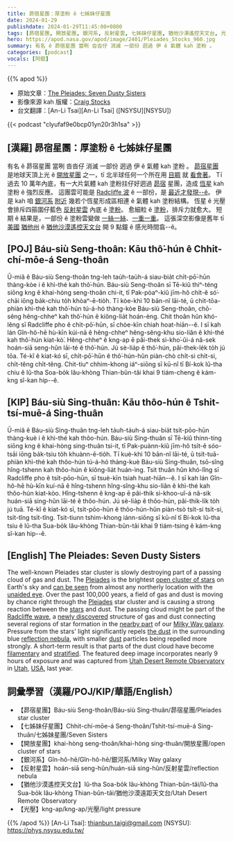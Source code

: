```yaml
---
title: 昴宿星團：厚塗粉 ê 七姊妹仔星團
date: 2024-01-29
publishdate: 2024-01-29T11:45:00+0800
tags: [昴宿星團, 開放星團, 銀河系, 反射星雲, 七姊妹仔星團, 猶他沙漠遙控天文台, 光壓]
hero: https://apod.nasa.gov/apod/image/2401/Pleiades_Stocks_960.jpg
summary: 有名 ê 昴宿星團 當咧 沓沓仔 消滅 一部份 迵過 伊 ê 氣體 kah 塗粉 。
categories: [podcast]
vocals: [阿錕]
---
```


{{% apod %}}

- 原始文章：[The Pleiades: Seven Dusty Sisters](https://apod.nasa.gov/apod/ap240129.html)
- 影像來源 kah 版權：[Craig Stocks](https://www.craigstocksarts.com/resume.html)
- 台文翻譯：[An-Li Tsai][An-Li Tsai] ([NSYSU][NSYSU])

{{< podcast "clyufaf9e0bcp01yn20r3h1sa" >}}

## [漢羅] 昴宿星團：厚塗粉 ê 七姊妹仔星團
有名 ê 昴宿星團 當咧 沓沓仔 消滅 一部份 迵過 伊 ê 氣體 kah 塗粉 。
[昴宿星團][Pleiades 1] 是地球天頂上光 ê [開放星團][open cluster of stars] 之一，tī 北半球任何一个所在用 [目睭][unaided eye] 就 [看會著][can be seen]。
Tī 過去 10 萬年內底，有一大片氣體 kah 塗粉拄仔好迵過 [昴宿][Pleiades 2] 星團，造成 [恆星][stars] kah 塗粉 ê 強烈反應。
這團雲可能是 [Radcliffe 波][Radcliffe wave] ê 一部份，是 [最近才發現--ê][newly discovered]。
伊是 kah 咱 [銀河系][Milky Way galaxy] [附近][nearby part] 幾若个恆星形成區相連 ê 氣體 kah 塗粉結構。
恆星 ê 光壓會排斥四箍圍仔藍色 [反射星雲][reflection nebula] 內底 ê [塗粉][the dust]。
愈細粒 ê [塗粉][dust]，排斥力就愈大。
短期 ê 結果是，一部份 ê 塗粉雲變做 [一絲一絲][filamentary]、[一重一重][stratified]。
這張深空影像是舊年 tī [美國][USA] [猶他州][Utah] ê [猶他沙漠遙控天文台][Utah Desert Remote Observatory] 開 9 點鐘 ê 感光時間翕--ê。

## [POJ] Báu-siù Seng-thoân: Kāu thô͘-hún ê Chhit-chí-mōe-á Seng-thoân
Ū-miâ ê Báu-siù Seng-thoân tng-leh tau̍h-tau̍h-á siau-bia̍t chi̍t-pō͘-hūn thàng-kòe i ê khì-thé kah thô͘-hún.
Báu-siù Seng-thoân sī Tē-kiû thiⁿ-téng siōng kng ê khai-hòng seng-thoân chi-it, tī Pak-pòaⁿ-kiû jīm-hô chi̍t-ê só͘-chāi iōng ba̍k-chiu to̍h khòaⁿ-ē-tio̍h.
Tī kòe-khì 10 bān-nî lāi-té, ū chi̍t-tōa-phiàn khì-thé kah thô͘-hún tú-á-hó thàng-kòe Báu-siù Seng-thoân, chō-sêng hêng-chheⁿ kah thô͘-hún ê kiông-lia̍t hoán-èng.
Chit thoân hûn khó-lêng sī Radcliffe pho ê chi̍t-pō͘-hūn, sī chòe-kīn chiah hoat-hiān--ê.
I sī kah lán Gîn-hô-hē hù-kīn kúi-nā ê hêng-chheⁿ hêng-sêng-khu sio-liân ê khì-thé kah thô͘-hún kiat-kò͘.
Hêng-chheⁿ ê kng-ap ē pâi-thek sì-kho͘-ûi-á nâ-sek hoán-siā seng-hûn lāi-té ê thô͘-hún.
Jú sè-lia̍p ê thô͘-hún, pâi-thek-le̍k to̍h jú tōa.
Té-kî ê kiat-kó sī, chi̍t-pō͘-hūn ê thô͘-hún-hûn piàn-chò chi̍t-si chi̍t-si, chi̍t-têng chi̍t-têng.
Chit-tiuⁿ chhim-khong iáⁿ-siōng sī kū-nî tī Bí-kok Iû-tha chiu ê Iû-tha Soa-bo̍k Iâu-khòng Thian-bûn-tâi khai 9 tiám-cheng ê kám-kng sî-kan hip--ê.

## [KIP] Báu-siù Sing-thuân: Kāu thôo-hún ê Tshit-tsí-muē-á Sing-thuân
Ū-miâ ê Báu-siù Sing-thuân tng-leh ta̍uh-ta̍uh-á siau-bia̍t tsi̍t-pōo-hūn thàng-kuè i ê khì-thé kah thôo-hún.
Báu-siù Sing-thuân sī Tē-kiû thinn-tíng siōng kng ê khai-hòng sing-thuân tsi-it, tī Pak-puànn-kiû jīm-hô tsi̍t-ê sóo-tsāi iōng ba̍k-tsiu to̍h khuànn-ē-tio̍h.
Tī kuè-khì 10 bān-nî lāi-té, ū tsi̍t-tuā-phiàn khì-thé kah thôo-hún tú-á-hó thàng-kuè Báu-siù Sing-thuân, tsō-sîng hîng-tshenn kah thôo-hún ê kiông-lia̍t huán-ìng.
Tsit thuân hûn khó-lîng sī Radcliffe pho ê tsi̍t-pōo-hūn, sī tsuè-kīn tsiah huat-hiān--ê.
I sī kah lán Gîn-hô-hē hù-kīn kuí-nā ê hîng-tshenn hîng-sîng-khu sio-liân ê khì-thé kah thôo-hún kiat-kòo.
Hîng-tshenn ê kng-ap ē pâi-thik sì-khoo-uî-á nâ-sik huán-siā sing-hûn lāi-té ê thôo-hún.
Jú sè-lia̍p ê thôo-hún, pâi-thik-li̍k to̍h jú tuā.
Té-kî ê kiat-kó sī, tsi̍t-pōo-hūn ê thôo-hún-hûn piàn-tsò tsi̍t-si tsi̍t-si, tsi̍t-tîng tsi̍t-tîng.
Tsit-tiunn tshim-khong iánn-siōng sī kū-nî tī Bí-kok Iû-tha tsiu ê Iû-tha Sua-bo̍k Iâu-khòng Thian-bûn-tâi khai 9 tiám-tsing ê kám-kng sî-kan hip--ê.

## [English] The Pleiades: Seven Dusty Sisters
The well-known Pleiades star cluster is slowly destroying part of a passing cloud of gas and dust.
The [Pleiades][Pleiades 1] is the brightest [open cluster of stars][open cluster of stars] on Earth's sky and [can be seen][can be seen] from almost any northerly location with the [unaided eye][unaided eye].
Over the past 100,000 years, a field of gas and dust is moving by chance right through the [Pleiades][Pleiades 2] star cluster and is causing a strong reaction between the [stars][stars] and dust.
The passing cloud might be part of the [Radcliffe wave][Radcliffe wave], a [newly discovered][newly discovered] structure of gas and dust connecting several regions of star formation in the [nearby part][nearby part] of our [Milky Way galaxy][Milky Way galaxy].
Pressure from the stars' light significantly repels [the dust][the dust] in the surrounding blue [reflection nebula][reflection nebula], with smaller [dust][dust] particles being repelled more strongly.
A short-term result is that parts of the dust cloud have become [filamentary][filamentary] and [stratified][stratified].
The featured deep image incorporates nearly 9 hours of exposure and was captured from [Utah Desert Remote Observatory][Utah Desert Remote Observatory] in [Utah][Utah], [USA][USA], last year.

## 詞彙學習（漢羅/POJ/KIP/華語/English）
- 【昴宿星團】Báu-siù Seng-thoân/Báu-siù Sing-thuân/昴宿星團/Pleiades star cluster
- 【七姊妹仔星團】Chhit-chí-mōe-á Seng-thoân/Tshit-tsí-muē-á Sing-thuân/七姊妹星團/Seven Sisters
- 【開放星團】khai-hòng seng-thoân/khai-hòng sing-thuân/開放星團/open cluster of stars
- 【銀河系】Gîn-hô-hē/Gîn-hô-hē/銀河系/Milky Way galaxy
- 【反射星雲】hoán-siā seng-hûn/huán-siā sing-hûn/反射星雲/reflection nebula
- 【猶他沙漠遙控天文台】Iû-tha Soa-bo̍k Iâu-khòng Thian-bûn-tâi/Iû-tha Sua-bo̍k Iâu-khòng Thian-bûn-tâi/猶他沙漠遠距天文台/Utah Desert Remote Observatory
- 【光壓】kng-ap/kng-ap/光壓/light pressure

{{% /apod %}}
[An-Li Tsai]: thianbun.taigi@gmail.com
[NSYSU]: https://phys.nsysu.edu.tw/

[copyright]: https://apod.nasa.gov/apod/fap/lib/about_apod.html#srapply
[License]: https://creativecommons.org/licenses/by/3.0/

[Pleiades 1]:https://en.wikipedia.org/wiki/Pleiades
[open cluster of stars]:https://apod.nasa.gov/apod/open_clusters.html
[can be seen]:https://apod.nasa.gov/apod/ap130212.html
[unaided eye]:http://www.youtube.com/watch?v=cFVbLnXWn6A
[Pleiades 2]:https://apod.nasa.gov/apod/ap131122.html
[stars]:https://science.nasa.gov/astrophysics/focus-areas/how-do-stars-form-and-evolve
[Radcliffe wave]:https://en.wikipedia.org/wiki/Radcliffe_wave
[newly discovered]:https://youtu.be/VJLl0gaMlGE
[nearby part]:http://www.atlasoftheuniverse.com/5000lys.html
[Milky Way galaxy]:https://science.nasa.gov/resource/the-milky-way-galaxy/
[the dust]:https://apod.nasa.gov/apod/ap140225.html
[reflection nebula]:https://apod.nasa.gov/apod/reflection_nebulae.html
[dust]:https://apod.nasa.gov/apod/ap030706.html
[filamentary]:https://apod.nasa.gov/apod/ap120215.html
[stratified]:https://media.tenor.com/wkbFi2XVi08AAAAC/cat-stack-cat-tower.gif
[Utah Desert Remote Observatory]:https://utahdesertremote.com/udro-apod-images/
[Utah]:https://en.wikipedia.org/wiki/Utah
[USA]:https://en.wikipedia.org/wiki/United_States
